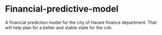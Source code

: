 # Financial-predictive-model
A financial prediction model  for the city of Harare finance department. That will help plan for a better and stable state for the coh.
